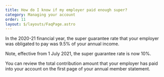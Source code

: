 ```yaml
---
title: How do I know if my employer paid enough super?
category: Managing your account
order: 11
layout: $/layouts/FaqPage.astro
---
```

In the 2020-21 financial year, the super guarantee rate that your employer was obligated to pay was 9.5% of your annual income. 

Note, effective from 1 July 2021, the super guarantee rate is now 10%.

You can review the total contribution amount that your employer has paid into your account on the first page of your annual member statement.